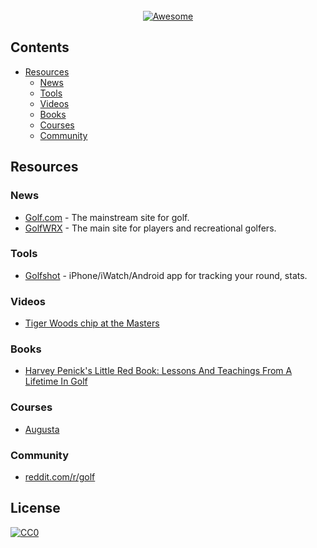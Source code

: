 <div align="center">
	<br>
	<a href="https://awesome.re">
		<img src="https://awesome.re/badge-flat2.svg" alt="Awesome">
	</a>
	<br>
</div>


## Contents

- [Resources](#resources)
	- [News](#news)
	- [Tools](#tools)
	- [Videos](#videos)
	- [Books](#books)
	- [Courses](#courses)
	- [Community](#community)

## Resources

### News

- [Golf.com](http://golf.com) - The mainstream site for golf.
- [GolfWRX](https://www.golfwrx.com) - The main site for players and recreational golfers.

### Tools

- [Golfshot](https://golfshot.com) - iPhone/iWatch/Android app for tracking your round, stats.

### Videos

- [Tiger Woods chip at the Masters](https://www.youtube.com/watch?v=jebVgqCRYD4)

### Books

- [Harvey Penick's Little Red Book: Lessons And Teachings From A Lifetime In Golf](https://www.amazon.com/Harvey-Penicks-Little-Red-Book/dp/1451683219)

### Courses

- [Augusta](https://www.masters.com)

### Community

- [reddit.com/r/golf](https://www.reddit.com/r/golf)

## License

[![CC0](http://mirrors.creativecommons.org/presskit/buttons/88x31/svg/cc-zero.svg)](https://creativecommons.org/publicdomain/zero/1.0/)

